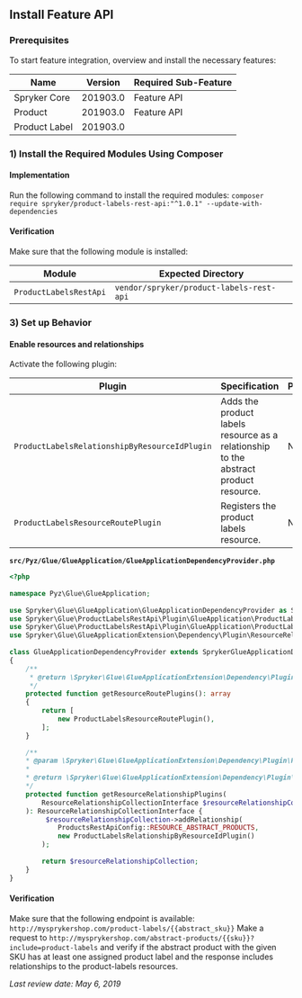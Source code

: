## Install Feature API
### Prerequisites
To start feature integration, overview and install the necessary features:

|Name  |  Version|  Required Sub-Feature|
| --- | --- | --- |
| Spryker Core | 201903.0 | Feature API |
| Product | 201903.0 | Feature API |
| Product Label | 201903.0 |  |

### 1) Install the Required Modules Using Composer
#### Implementation
Run the following command to install the required modules:
`composer require spryker/product-labels-rest-api:"^1.0.1" --update-with-dependencies`

#### Verification
Make sure that the following module is installed:

|Module  | Expected Directory |
| --- | --- |
| `ProductLabelsRestApi` | `vendor/spryker/product-labels-rest-api` |

### 3) Set up Behavior
#### Enable resources and relationships
Activate the following plugin:

| Plugin | Specification | Prerequisites | Namespace |
| --- | --- | --- | --- |
| `ProductLabelsRelationshipByResourceIdPlugin` | Adds the product labels resource as a relationship to the abstract product resource. | None | `Spryker\Glue\ProductLabelsRestApi\Plugin\GlueApplication\ProductLabelsRelationshipByResourceIdPlugin` |
| `ProductLabelsResourceRoutePlugin` | Registers the product labels resource. | None | `Spryker\Glue\ProductLabelsRestApi\Plugin\GlueApplication\ProductLabelsResourceRoutePlugin` |

**`src/Pyz/Glue/GlueApplication/GlueApplicationDependencyProvider.php`**
```php
<?php
 
namespace Pyz\Glue\GlueApplication;
 
use Spryker\Glue\GlueApplication\GlueApplicationDependencyProvider as SprykerGlueApplicationDependencyProvider;
use Spryker\Glue\ProductLabelsRestApi\Plugin\GlueApplication\ProductLabelsRelationshipByResourceIdPlugin;
use Spryker\Glue\ProductLabelsRestApi\Plugin\GlueApplication\ProductLabelsResourceRoutePlugin;
use Spryker\Glue\GlueApplicationExtension\Dependency\Plugin\ResourceRelationshipCollectionInterface;
 
class GlueApplicationDependencyProvider extends SprykerGlueApplicationDependencyProvider
{
    /**
     * @return \Spryker\Glue\GlueApplicationExtension\Dependency\Plugin\ResourceRoutePluginInterface[]
     */
    protected function getResourceRoutePlugins(): array
    {
        return [
            new ProductLabelsResourceRoutePlugin(),
        ];
    }
 
    /**
    * @param \Spryker\Glue\GlueApplicationExtension\Dependency\Plugin\ResourceRelationshipCollectionInterface $resourceRelationshipCollection
    *
    * @return \Spryker\Glue\GlueApplicationExtension\Dependency\Plugin\ResourceRelationshipCollectionInterface
    */
    protected function getResourceRelationshipPlugins(
        ResourceRelationshipCollectionInterface $resourceRelationshipCollection
    ): ResourceRelationshipCollectionInterface {
         $resourceRelationshipCollection->addRelationship(
            ProductsRestApiConfig::RESOURCE_ABSTRACT_PRODUCTS,
            new ProductLabelsRelationshipByResourceIdPlugin()
        );
 
        return $resourceRelationshipCollection;
    }
}
```

#### Verification
Make sure that the following endpoint is available:
`http://mysprykershop.com/product-labels/{{abstract_sku}}`
Make a request to `http://mysprykershop.com/abstract-products/{{sku}}?include=product-labels` and verify if the abstract product with the given SKU has at least one assigned product label and the response includes relationships to the product-labels resources.

_Last review date: May 6, 2019_ <!-- by Karoly Gerner and Dmitry Beirak -->